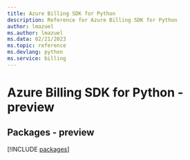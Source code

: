 ```yaml
---
title: Azure Billing SDK for Python
description: Reference for Azure Billing SDK for Python
author: lmazuel
ms.author: lmazuel
ms.data: 02/21/2023
ms.topic: reference
ms.devlang: python
ms.service: billing
---
```

# Azure Billing SDK for Python - preview
## Packages - preview
[!INCLUDE [packages](billing-index.md)]
